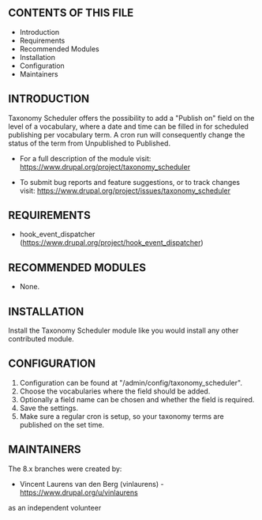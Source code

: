 CONTENTS OF THIS FILE
---------------------

* Introduction
* Requirements
* Recommended Modules
* Installation
* Configuration
* Maintainers


INTRODUCTION
------------
Taxonomy Scheduler offers the possibility to add a "Publish on" field
on the level of a vocabulary, where a date and time can be filled in for
scheduled publishing per vocabulary term. A cron run will consequently 
change the status of the term from Unpublished to Published.

 * For a full description of the module visit:
  https://www.drupal.org/project/taxonomy_scheduler

 * To submit bug reports and feature suggestions, or to track changes visit:
  https://www.drupal.org/project/issues/taxonomy_scheduler


REQUIREMENTS
------------

* hook_event_dispatcher (https://www.drupal.org/project/hook_event_dispatcher)


RECOMMENDED MODULES
-------------------

* None.


INSTALLATION
------------

Install the Taxonomy Scheduler module like you would install any other
contributed module.


CONFIGURATION
--------------

  1. Configuration can be found at "/admin/config/taxonomy_scheduler".
  2. Choose the vocabularies where the field should be added.
  3. Optionally a field name can be chosen and whether the field is required.
  4. Save the settings.
  5. Make sure a regular cron is setup, so your taxonomy terms are published on the set time.

MAINTAINERS
-----------

The 8.x branches were created by:

 * Vincent Laurens van den Berg (vinlaurens) - https://www.drupal.org/u/vinlaurens

as an independent volunteer
